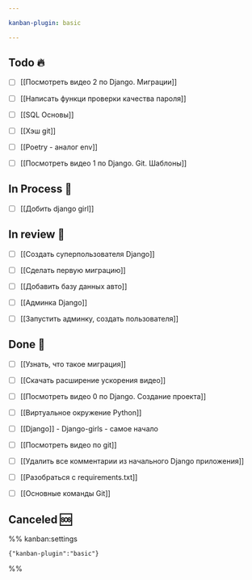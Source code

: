 ```yaml
---

kanban-plugin: basic

---
```


## Todo 🔥

- [ ] [[Посмотреть видео 2 по Django. Миграции]]
- [ ] [[Написать функци проверки качества пароля]]
- [ ] [[SQL Основы]]
- [ ] [[Хэш git]]
- [ ] [[Poetry - аналог env]]
- [ ] [[Посмотреть видео 1 по Django. Git. Шаблоны]]


## In Process 🍉

- [ ] [[Добить django girl]]


## In review 🥇

- [ ] [[Создать суперпользователя Django]]
- [ ] [[Сделать первую миграцию]]
- [ ] [[Добавить базу данных авто]]
- [ ] [[Админка Django]]
- [ ] [[Запустить админку, создать пользователя]]


## Done 🤽

- [ ] [[Узнать, что такое миграция]]
- [ ] [[Скачать расширение ускорения видео]]
- [ ] [[Посмотреть видео 0 по Django. Создание проекта]]
- [ ] [[Виртуальное окружение Python]]
- [ ] [[Django]] - Django-girls - самое начало
- [ ] [[Посмотреть видео по git]]
- [ ] [[Удалить все комментарии из начального Django приложения]]
- [ ] [[Разобраться с requirements.txt]]
- [ ] [[Основные команды Git]]


## Canceled 🆘





%% kanban:settings
```
{"kanban-plugin":"basic"}
```
%%